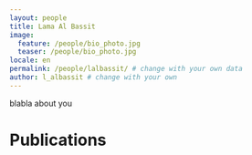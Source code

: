 ```yaml
---
layout: people
title: Lama Al Bassit
image:
  feature: /people/bio_photo.jpg 
  teaser: /people/bio_photo.jpg 
locale: en
permalink: /people/lalbassit/ # change with your own data
author: l_albassit # change with your own 
---
```


blabla about you

# Publications
<!-- {% bibliography --file JohnDoe %} -->

